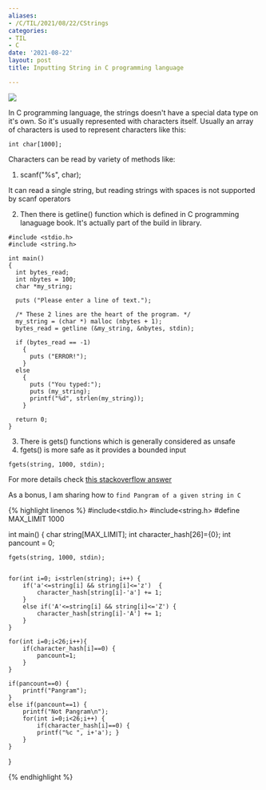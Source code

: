 ```yaml
---
aliases:
- /C/TIL/2021/08/22/CStrings
categories:
- TIL
- C
date: '2021-08-22'
layout: post
title: Inputting String in C programming language

---
```


![](https://upload.wikimedia.org/wikipedia/commons/3/35/The_C_Programming_Language_logo.svg)

In C programming language, the strings doesn't have a special data type on it's own. So it's usually represented with characters itself.
Usually an array of characters is used to represent characters like this:

``
int char[1000];
``

Characters can be read by variety of methods like:

1. scanf("%s", char);

It can read a single string, but reading strings with spaces is not supported by scanf operators

2. Then there is getline() function which is defined in C programming lanaguage book. It's actually part of
the build in library.

```
#include <stdio.h>
#include <string.h>

int main()
{
  int bytes_read;
  int nbytes = 100;
  char *my_string;

  puts ("Please enter a line of text.");

  /* These 2 lines are the heart of the program. */
  my_string = (char *) malloc (nbytes + 1);
  bytes_read = getline (&my_string, &nbytes, stdin);

  if (bytes_read == -1)
    {
      puts ("ERROR!");
    }
  else
    {
      puts ("You typed:");
      puts (my_string);
      printf("%d", strlen(my_string));
    }

  return 0;
}

```

3. There is gets() functions which is generally considered as unsafe
4. fgets() is more safe as it provides a bounded input

```
fgets(string, 1000, stdin);
```

For more details check [this stackoverflow answer](https://stackoverflow.com/questions/2008173/writing-secure-c-and-secure-c-idioms)

As a bonus, I am sharing how to `find Pangram of a given string in C`

{% highlight linenos %}
#include<stdio.h>
#include<string.h>
#define MAX_LIMIT 1000

int main() {
    char string[MAX_LIMIT];
    int character_hash[26]={0};
    int pancount = 0;
    
    fgets(string, 1000, stdin);


    for(int i=0; i<strlen(string); i++) {
        if('a'<=string[i] && string[i]<='z')  {
            character_hash[string[i]-'a'] += 1;
        }
        else if('A'<=string[i] && string[i]<='Z') {
            character_hash[string[i]-'A'] += 1;
        }
    }
    
    for(int i=0;i<26;i++){
        if(character_hash[i]==0) {
            pancount=1;   
        }
    }

    if(pancount==0) {
        printf("Pangram");
    }
    else if(pancount==1) {
        printf("Not Pangram\n");
        for(int i=0;i<26;i++) {
            if(character_hash[i]==0) {
            printf("%c ", i+'a'); }
        }
    }
    
}

{% endhighlight %}
